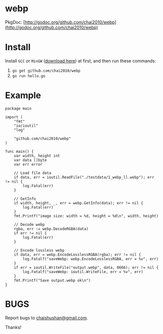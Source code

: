webp
=====

PkgDoc: [http://godoc.org/github.com/chai2010/webp](http://godoc.org/github.com/chai2010/webp)

Install
=======

Install `GCC` or `MinGW` ([download here](http://tdm-gcc.tdragon.net/download)) at first,
and then run these commands:

1. `go get github.com/chai2010/webp`
2. `go run hello.go`

Example
=======

	package main

	import (
		"fmt"
		"io/ioutil"
		"log"

		"github.com/chai2010/webp"
	)

	func main() {
		var width, height int
		var data []byte
		var err error

		// Load file data
		if data, err = ioutil.ReadFile("./testdata/1_webp_ll.webp"); err != nil {
			log.Fatal(err)
		}

		// GetInfo
		if width, height, _, err = webp.GetInfo(data); err != nil {
			log.Fatal(err)
		}
		fmt.Printf("image size: width = %d, height = %d\n", width, height)

		// Decode webp
		rgba, err := webp.DecodeRGBA(data)
		if err != nil {
			log.Fatal(err)
		}

		// Encode lossless webp
		if data, err = webp.EncodeLosslessRGBA(rgba); err != nil {
			log.Fatalf("saveWebp: webp.EncodeLosslessRGBA, err = %v", err)
		}
		if err = ioutil.WriteFile("output.webp", data, 0666); err != nil {
			log.Fatalf("saveWebp: ioutil.WriteFile, err = %v", err)
		}
		fmt.Printf("Save output.webp ok\n")
	}


BUGS
====

Report bugs to <chaishushan@gmail.com>.

Thanks!
